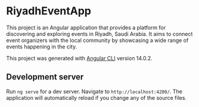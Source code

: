 # RiyadhEventApp

This project is an Angular application that provides a platform for discovering and exploring events in Riyadh, Saudi Arabia. It aims to connect event organizers with the local community by showcasing a wide range of events happening in the city.

This project was generated with [Angular CLI](https://github.com/angular/angular-cli) version 14.0.2.

## Development server

Run `ng serve` for a dev server. Navigate to `http://localhost:4200/`. The application will automatically reload if you change any of the source files.

